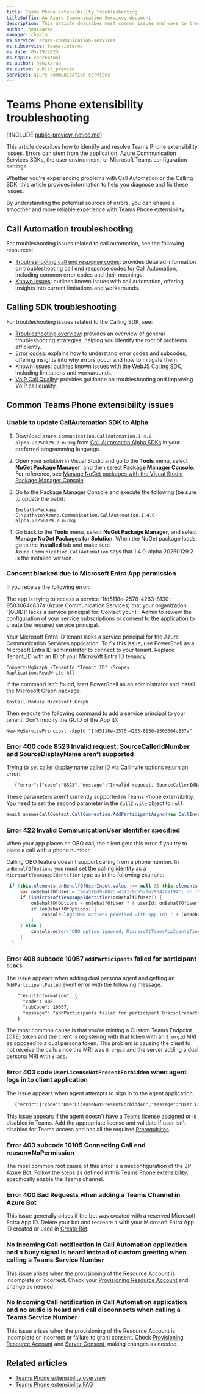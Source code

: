 ```yaml
---
title: Teams Phone extensibility Troubleshooting
titleSuffix: An Azure Communication Services document
description: This article describes most common issues and ways to troubleshoot them with Teams Phone extensibility.
author: henikaraa
manager: chpalm
ms.service: azure-communication-services
ms.subservice: teams-interop
ms.date: 05/19/2025
ms.topic: conceptual
ms.author: henikaraa
ms.custom: public_preview
services: azure-communication-services
---
```


# Teams Phone extensibility troubleshooting

[!INCLUDE [public-preview-notice.md](../../../includes/public-preview-include-document.md)]

This article describes how to identify and resolve Teams Phone extensibility issues. Errors can stem from the application, Azure Communication Services SDKs, the user environment, or Microsoft Teams configuration settings.

Whether you're experiencing problems with Call Automation or the Calling SDK, this article provides information to help you diagnose and fix these issues.
 
By understanding the potential sources of errors, you can ensure a smoother and more reliable experience with Teams Phone extensibility.

## Call Automation troubleshooting

For troubleshooting issues related to call automation, see the following resources:
- [Troubleshooting call end response codes](../../../resources/troubleshooting/voice-video-calling/troubleshooting-codes.md?pivots=automation): provides detailed information on troubleshooting call end response codes for Call Automation, including common error codes and their meanings.
- [Known issues](../../voice-video-calling/known-issues-call-automation.md): outlines known issues with call automation, offering insights into current limitations and workarounds.
  
## Calling SDK troubleshooting

For troubleshooting issues related to the Calling SDK, see:
- [Troubleshooting overview](../../../resources/troubleshooting/voice-video-calling/general-troubleshooting-strategies/overview.md): provides an overview of general troubleshooting strategies, helping you identify the root of problems efficiently.
- [Error codes](../../../resources/troubleshooting/voice-video-calling/general-troubleshooting-strategies/understanding-error-codes.md): explains how to understand error codes and subcodes, offering insights into why errors occur and how to mitigate them.
- [Known issues](../../voice-video-calling/known-issues-webjs.md): outlines known issues with the WebJS Calling SDK, including limitations and workarounds.
- [VoIP Call Quality](../../voice-video-calling/troubleshoot-web-voip-quality.md): provides guidance on troubleshooting and improving VoIP call quality.

## Common Teams Phone extensibility issues

### Unable to update CallAutomation SDK to Alpha

1. Download `Azure.Communication.CallAutomation.1.4.0-alpha.20250129.2.nupkg` from [Call Automation Alpha SDKs](https://github.com/Azure/communication-preview/blob/master/Teams%20Phone%20Extensibility/teams-phone-extensibility-quickstart.md#alpha-sdks) in your preferred programming language.
2. Open your solution in Visual Studio and go to the **Tools** menu, select **NuGet Package Manager**, and then select **Package Manager Console**. For reference, see [Manage NuGet packages with the Visual Studio Package Manager Console](/nuget/consume-packages/install-use-packages-powershell#console-controls).
3. Go to the Package Manager Console and execute the following (be sure to update the path):

   ```dotnetcli
   Install-Package C:\path\to\Azure.Communication.CallAutomation.1.4.0-alpha.20250129.2.nupkg
   ```

4. Go back to the **Tools** menu, select **NuGet Package Manager**, and select **Manage NuGet Packages for Solution**. When the NuGet package loads, go to the **Installed** tab and make sure `Azure.Communication.CallAutomation` says that 1.4.0-alpha.20250129.2 is the installed version.

### Consent blocked due to Microsoft Entra App permission

If you receive the following error:

   The app is trying to access a service '1fd5118e-2576-4263-8130-9503064c837a'(Azure Communication Services) that your organization '{GUID}' lacks a service principal for. Contact your IT Admin to review the configuration of your service subscriptions or consent to the application to create the required service principal.

Your Microsoft Entra ID tenant lacks a service principal for the Azure Communication Services application. To fix this issue, use PowerShell as a Microsoft Entra ID administrator to connect to your tenant. Replace Tenant_ID with an ID of your Microsoft Entra ID tenancy.

```dotnetcli
Connect-MgGraph -TenantId "Tenant_ID" -Scopes Application.ReadWrite.All
```
If the command isn't found, start PowerShell as an administrator and install the Microsoft Graph package.

```dotnetcli
Install-Module Microsoft.Graph
```
Then execute the following command to add a service principal to your tenant. Don't modify the GUID of the App ID.

```dotnetcli
New-MgServicePrincipal -AppId "1fd5118e-2576-4263-8130-9503064c837a"
```

### Error 400 code 8523 Invalid request: SourceCallerIdNumber and SourceDisplayName aren't supported

Trying to set caller display name caller ID via CallInvite options return an error:

```rest
   {"error":{"code":"8523","message":"Invalid request, SourceCallerIdNumber and SourceDisplayName are not supported..."}}
```
These parameters aren't currently supported in Teams Phone extensibility. You need to set the second parameter in the `CallInvite` object to `null`:

```csharp
await answerCallContext.CallConnection.AddParticipantAsync(new CallInvite(new PhoneNumberIdentifier("+133333333"),null));
```

### Error 422 Invalid CommunicationUser identifier specified

When your app places an OBO call, the client gets this error if you try to place a call with a phone number. 

Calling OBO feature doesn't support calling from a phone number. In `onBehalfOfOptions` you must set the calling identity as a `MicrosoftTeamsAppIdentifier` type as in the following example:

```csharp
 if (this.elements.onBehalfOfUserInput.value !== null && this.elements.onBehalfOfUserInput.value !== "" ) {
     var onBehalfOfUser = "9da5fbd9-007d-4371-9c55-fe28042aa194"; // The value is the oid GUID of your Resource Account
     if (isMicrosoftTeamsAppIdentifier(onBehalfOfUser)) {
         onBehalfOfOptions = onBehalfOfUser ? { userId: onBehalfOfUser } : undefined;
         if (onBehalfOfOptions) {
             console.log("OBO options provided with app Id: " + (onBehalfOfUser as MicrosoftTeamsAppIdentifier).teamsAppId);
         }
     } else {
         console.error("OBO option ignored, MicrosoftTeamsAppIdentifier type expected");
     }
  }

```

### Error 408 subcode 10057 `addParticipants` failed for participant `8:acs`

The issue appears when adding dual persona agent and getting an `AddParticipantFailed` event error with the following message:

```rest
    "resultInformation": {
      "code": 408,
      "subCode": 10057,
      "message": "addParticipants failed for participant 8:acs:(redacted) Underlying reason: Request Timeout. DiagCode: 408#10057.@"
    }
```

The most common cause is that you're minting a Custom Teams Endpoint (CTE) token and the client is registering with that token with an `8:orgid` MRI as opposed to a dual persona token. This problem is causing the client to not receive the calls since the MRI was `8:orgid` and the server adding a dual persona MRI with `8:acs`.

### Error 403 code `UserLicenseNotPresentForbidden` when agent logs in to client application

The issue appears when agent attempts to sign in to the agent application.

```rest
   {"error":{"code":"UserLicenseNotPresentForbidden","message":"User Login. Teams is disabled in user licenses"}}
```

This issue appears if the agent doesn't have a Teams license assigned or is disabled in Teams. Add the appropriate license and validate if user isn't disabled for Teams access and has all the required [Prerequisites]([https://github.com/Azure/communication-preview/blob/master/Teams%20Phone%20Extensibility/teams-phone-extensibility-access-teams-phone.md#prerequisites](../../../quickstarts/tpe/teams-phone-extensibility-access-teams-phone.md#prerequisites)).

### Error 403 subcode 10105 Connecting Call end reason=NoPermission

The most common root cause of this error is a misconfiguration of the 3P Azure Bot. Follow the steps as defined in this [Teams Phone extensibility](../../../quickstarts/tpe/teams-phone-extensibility-quickstart.md#ccaas-developer-provision-the-appid-application-id), specifically enable the Teams channel.

### Error 400 Bad Requests when adding a Teams Channel in Azure Bot

This issue generally arises if the bot was created with a reserved Microsoft Entra App ID. Delete your bot and recreate it with your Microsoft Entra App ID created or used in [Create Bot](../../../quickstarts/tpe/teams-phone-extensibility-quickstart.md#ccaas-developer-create-the-bot).

### No Incoming Call notification in Call Automation application and a busy signal is heard instead of custom greeting when calling a Teams Service Number

This issue arises when the provisioning of the Resource Account is incomplete or incorrect. Check your [Provisioning Resource Account](../../../quickstarts/tpe/teams-phone-extensibility-quickstart.md#teams-admin-provision-resource-account) and change as needed.

### No Incoming Call notification in Call Automation application and no audio is heard and call disconnects when calling a Teams Service Number

This issue arises when the provisioning of the Resource Account is incomplete or incorrect or failure to grant consent. Check [Provisioning Resource Account](../../../quickstarts/tpe/teams-phone-extensibility-quickstart.md#teams-admin-provision-resource-account) and [Server Consent](../../../quickstarts/tpe/teams-phone-extensibility-access-teams-phone.md#provide-server-consent), making changes as needed.

## Related articles

- [Teams Phone extensibility overview](./teams-phone-extensibility-overview.md)
- [Teams Phone extensibility FAQ](./teams-phone-extensibility-faq.md)
